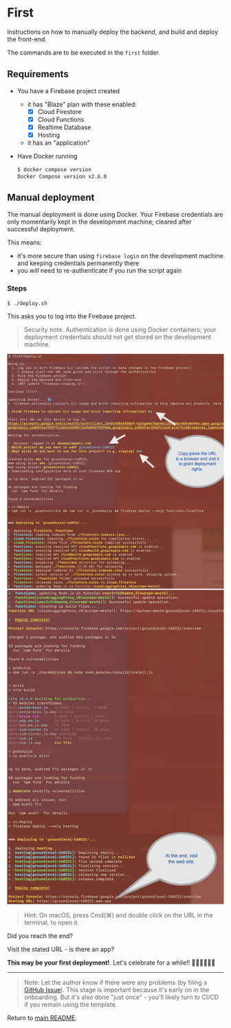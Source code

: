 # First

Instructions on how to manually deploy the backend, and build and deploy the front-end.

The commands are to be executed in the `first` folder.


## Requirements

- You have a Firebase project created
   - it has "Blaze" plan with these enabled:
      - [x] Cloud Firestore
      - [x] Cloud Functions
      - [x] Realtime Database
      - [x] Hosting
  - it has an "application"
- Have Docker running

  ```
  $ docker compose version
  Docker Compose version v2.6.0
  ```


## Manual deployment

The manual deployment is done using Docker. Your Firebase credentials are only momentarily kept in the development machine; cleared after successful deployment.

This means:

- it's more secure than using `firebase login` on the development machine and keeping credentials permanently there
- you *will* need to re-authenticate if you run the script again

### Steps

```
$ ./deploy.sh
```

This asks you to log into the Firebase project.

>Security note. Authentication is done using Docker containers; your deployment credentials should not get stored on the development machine.

![](.images/first-1.png)
![](.images/first-2.png)

>Hint: On macOS, press Cmd(⌘) and double click on the URL in the terminal, to open it.

Did you reach the end?

Visit the stated URL - is there an app?

**This may be your first deployment!**. Let's celebrate for a while!! 🎉🎉🎪🤹‍♀️🎺

---

>Note: Let the author know if there were any problems (by filing a [GitHub Issue](https://github.com/akauppi/GroundLevel-firebase-es/issues)). This stage is important because it's early on in the onboarding. But it's also done "just once" - you'll likely turn to CI/CD if you remain using the template.

Return to [main README](../README.md).

